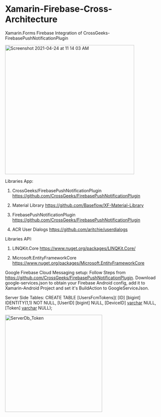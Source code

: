 # Xamarin-Firebase-Cross-Architecture

Xamarin.Forms Firebase Integration of CrossGeeks-FirebasePushNotificationPlugin


<img width="423" alt="Screenshot 2021-04-24 at 11 14 03 AM" src="https://user-images.githubusercontent.com/4394119/115948848-41eaa300-a4ee-11eb-9403-3748643d9051.png">

Libraries App:

1. CrossGeeks/FirebasePushNotificationPlugin
https://github.com/CrossGeeks/FirebasePushNotificationPlugin

2. Material Library
https://github.com/Baseflow/XF-Material-Library

3. FirebasePushNotificationPlugin
https://github.com/CrossGeeks/FirebasePushNotificationPlugin

4. ACR User Dialogs
https://github.com/aritchie/userdialogs



Libraries API:
1. LINQKit.Core
https://www.nuget.org/packages/LINQKit.Core/

2. Microsoft.EntityFrameworkCore
https://www.nuget.org/packages/Microsoft.EntityFrameworkCore


Google Firebase Cloud Messaging setup:
Follow Steps from https://github.com/CrossGeeks/FirebasePushNotificationPlugin.
Download google-services.json to obtain your Firebase Android config, add it to Xamarin-Android Project and set it's BuildAction to GoogleServiceJson.

Server Side Tables:
CREATE TABLE [UsersFcmTokens](
[ID] [bigint] IDENTITY(1,1) NOT NULL,
[UserID] [bigint] NULL,
[DeviceID] [varchar](100) NULL,
[Token] [varchar](max) NULL);

<img width="318" alt="ServerDb_Token" src="https://user-images.githubusercontent.com/4394119/116909405-cca36e80-ac61-11eb-94d4-2f5995dfa72b.png">


